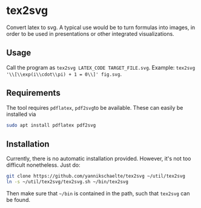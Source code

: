 # tex2svg

Convert latex to svg. A typical use would be to turn formulas into images, in order to be used in presentations or other integrated visualizations.

## Usage

Call the program as ``tex2svg LATEX_CODE TARGET_FILE.svg``. Example: ``tex2svg '\\[\\exp(i\\cdot\\pi) + 1 = 0\\]' fig.svg``.

## Requirements

The tool requires ``pdflatex``, ``pdf2svg``to be available. These can easily be installed via
 
 ```sh
 sudo apt install pdflatex pdf2svg
 ```
 
## Installation

Currently, there is no automatic installation provided. However, it's not too difficult nonetheless. Just do:

```sh
git clone https://github.com/yannikschaelte/tex2svg ~/util/tex2svg
ln -s ~/util/tex2svg/tex2svg.sh ~/bin/tex2svg
```

Then make sure that ``~/bin`` is contained in the path, such that ``tex2svg`` can be found.
